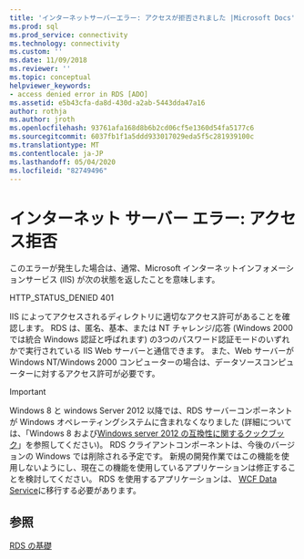 ```yaml
---
title: 'インターネットサーバーエラー: アクセスが拒否されました |Microsoft Docs'
ms.prod: sql
ms.prod_service: connectivity
ms.technology: connectivity
ms.custom: ''
ms.date: 11/09/2018
ms.reviewer: ''
ms.topic: conceptual
helpviewer_keywords:
- access denied error in RDS [ADO]
ms.assetid: e5b43cfa-da8d-430d-a2ab-5443dda47a16
author: rothja
ms.author: jroth
ms.openlocfilehash: 93761afa168d8b6b2cd06cf5e1360d54fa5177c6
ms.sourcegitcommit: 6037fb1f1a5ddd933017029eda5f5c281939100c
ms.translationtype: MT
ms.contentlocale: ja-JP
ms.lasthandoff: 05/04/2020
ms.locfileid: "82749496"
---
```

# <a name="internet-server-error-access-denied"></a>インターネット サーバー エラー: アクセス拒否
このエラーが発生した場合は、通常、Microsoft インターネットインフォメーションサービス (IIS) が次の状態を返したことを意味します。  
  
 HTTP_STATUS_DENIED 401  
  
 IIS によってアクセスされるディレクトリに適切なアクセス許可があることを確認します。 RDS は、匿名、基本、または NT チャレンジ/応答 (Windows 2000 では統合 Windows 認証と呼ばれます) の3つのパスワード認証モードのいずれかで実行されている IIS Web サーバーと通信できます。 また、Web サーバーが Windows NT/Windows 2000 コンピューターの場合は、データソースコンピューターに対するアクセス許可が必要です。  
  
> [!IMPORTANT]
>  Windows 8 と windows Server 2012 以降では、RDS サーバーコンポーネントが Windows オペレーティングシステムに含まれなくなりました (詳細については、「Windows 8 および[Windows server 2012 の互換性に関するクックブック](https://www.microsoft.com/download/details.aspx?id=27416)」を参照してください)。 RDS クライアントコンポーネントは、今後のバージョンの Windows では削除される予定です。 新規の開発作業ではこの機能を使用しないようにし、現在この機能を使用しているアプリケーションは修正することを検討してください。 RDS を使用するアプリケーションは、 [WCF Data Service](https://go.microsoft.com/fwlink/?LinkId=199565)に移行する必要があります。  
  
## <a name="see-also"></a>参照  
 [RDS の基礎](../../../ado/guide/remote-data-service/rds-fundamentals.md)





